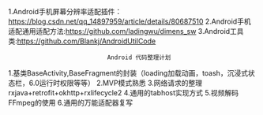 1.Android手机屏幕分辨率适配插件：https://blog.csdn.net/qq_14897959/article/details/80687510
2.Android手机适配通用适配方法:https://github.com/ladingwu/dimens_sw
3.Android工具类:https://github.com/Blankj/AndroidUtilCode













								Android 代码整理计划
1.基类BaseActivity,BaseFragment的封装（loading加载动画，toash，沉浸式状态栏，6.0运行时权限等等）
2.MVP模式熟悉
3.网络请求的整理rxjava+retrofit+okhttp+rxlifecycle2
4.通用的tabhost实现方式
5.视频解码FFmpeg的使用
6.通用的万能适配器复写
